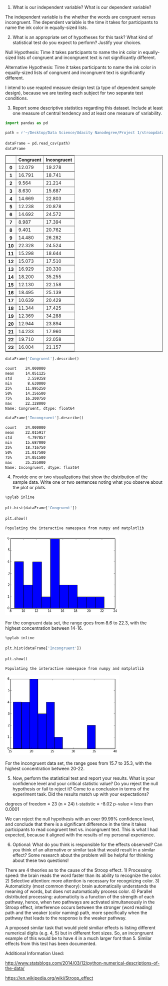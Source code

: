 
1) What is our independent variable? What is our dependent variable?

The independent variable is the whether the words are congruent versus incongruent. The dependent variable is the time it takes for participants to name the ink color in equally-sized lists.

2) What is an appropriate set of hypotheses for this task? What kind of statistical test do you expect to perform? Justify your choices.

Null Hypothesis: Time it takes participants to name the ink color in equally-sized lists of congruent and incongruent text is not significantly different.

Alternative Hypothesis: Time it takes participants to name the ink color in equally-sized lists of congruent and incongruent text is significantly different.

I intend to use reapted measure design test (a type of dependent sample design), because we are testing each subject for two separate test conditions.

3) Report some descriptive statistics regarding this dataset. Include at least one measure of central tendency and at least one measure of variability.


```python
import pandas as pd
```


```python
path = r'~/Desktop/Data Science/Udacity Nanodegree/Project 1/stroopdata.csv'

dataFrame = pd.read_csv(path)
dataFrame
```




<div>
<table border="1" class="dataframe">
  <thead>
    <tr style="text-align: right;">
      <th></th>
      <th>Congruent</th>
      <th>Incongruent</th>
    </tr>
  </thead>
  <tbody>
    <tr>
      <th>0</th>
      <td>12.079</td>
      <td>19.278</td>
    </tr>
    <tr>
      <th>1</th>
      <td>16.791</td>
      <td>18.741</td>
    </tr>
    <tr>
      <th>2</th>
      <td>9.564</td>
      <td>21.214</td>
    </tr>
    <tr>
      <th>3</th>
      <td>8.630</td>
      <td>15.687</td>
    </tr>
    <tr>
      <th>4</th>
      <td>14.669</td>
      <td>22.803</td>
    </tr>
    <tr>
      <th>5</th>
      <td>12.238</td>
      <td>20.878</td>
    </tr>
    <tr>
      <th>6</th>
      <td>14.692</td>
      <td>24.572</td>
    </tr>
    <tr>
      <th>7</th>
      <td>8.987</td>
      <td>17.394</td>
    </tr>
    <tr>
      <th>8</th>
      <td>9.401</td>
      <td>20.762</td>
    </tr>
    <tr>
      <th>9</th>
      <td>14.480</td>
      <td>26.282</td>
    </tr>
    <tr>
      <th>10</th>
      <td>22.328</td>
      <td>24.524</td>
    </tr>
    <tr>
      <th>11</th>
      <td>15.298</td>
      <td>18.644</td>
    </tr>
    <tr>
      <th>12</th>
      <td>15.073</td>
      <td>17.510</td>
    </tr>
    <tr>
      <th>13</th>
      <td>16.929</td>
      <td>20.330</td>
    </tr>
    <tr>
      <th>14</th>
      <td>18.200</td>
      <td>35.255</td>
    </tr>
    <tr>
      <th>15</th>
      <td>12.130</td>
      <td>22.158</td>
    </tr>
    <tr>
      <th>16</th>
      <td>18.495</td>
      <td>25.139</td>
    </tr>
    <tr>
      <th>17</th>
      <td>10.639</td>
      <td>20.429</td>
    </tr>
    <tr>
      <th>18</th>
      <td>11.344</td>
      <td>17.425</td>
    </tr>
    <tr>
      <th>19</th>
      <td>12.369</td>
      <td>34.288</td>
    </tr>
    <tr>
      <th>20</th>
      <td>12.944</td>
      <td>23.894</td>
    </tr>
    <tr>
      <th>21</th>
      <td>14.233</td>
      <td>17.960</td>
    </tr>
    <tr>
      <th>22</th>
      <td>19.710</td>
      <td>22.058</td>
    </tr>
    <tr>
      <th>23</th>
      <td>16.004</td>
      <td>21.157</td>
    </tr>
  </tbody>
</table>
</div>




```python
dataFrame['Congruent'].describe()
```




    count    24.000000
    mean     14.051125
    std       3.559358
    min       8.630000
    25%      11.895250
    50%      14.356500
    75%      16.200750
    max      22.328000
    Name: Congruent, dtype: float64




```python
dataFrame['Incongruent'].describe()
```




    count    24.000000
    mean     22.015917
    std       4.797057
    min      15.687000
    25%      18.716750
    50%      21.017500
    75%      24.051500
    max      35.255000
    Name: Incongruent, dtype: float64



4) Provide one or two visualizations that show the distribution of the sample data. Write one or two sentences noting what you observe about the plot or plots.


```python
%pylab inline

plt.hist(dataFrame['Congruent'])

plt.show()
```

    Populating the interactive namespace from numpy and matplotlib



![png](output_10_1.png)


For the congruent data set, the range goes from 8.6 to 22.3, with the highest concentration between 14-16.


```python
%pylab inline

plt.hist(dataFrame['Incongruent'])

plt.show()
```

    Populating the interactive namespace from numpy and matplotlib



![png](output_12_1.png)


For the incongruent data set, the range goes from 15.7 to 35.3, with the highest concentration between 20-22. 

5) Now, perform the statistical test and report your results. What is your confidence level and your critical statistic value? Do you reject the null hypothesis or fail to reject it? Come to a conclusion in terms of the experiment task. Did the results match up with your expectations?

degrees of freedom = 23 (n = 24)
t-statistic = -8.02
p-value = less than 0.0001

We can reject the null hypothesis with an over 99.99% confidence level, and conclude that there is a significant difference in the time it takes participants to read congruent text vs. incongruent text. This is what I had expected, because it aligned with the results of my personal experience.

6) Optional: What do you think is responsible for the effects observed? Can you think of an alternative or similar task that would result in a similar effect? Some research about the problem will be helpful for thinking about these two questions!

There are 4 theories as to the cause of the Stroop effect. 1) Processing speed: the brain reads the word faster than its ability to recognize the color. 2) Selective attention: more attention is necessary for recognizing color. 3) Automaticity (most common theory): brain automatically understands the meaning of words, but does not automatically process color. 4) Parallel distributed processing: automaticity is a function of the strength of each pathway, hence, when two pathways are activated simultaneously in the Stroop effect, interference occurs between the stronger (word reading) path and the weaker (color naming) path, more specifically when the pathway that leads to the response is the weaker pathway.

A proposed similar task that would yield similiar effects is listing different numerical digits (e.g. 4, 5) but in different font sizes. So, an incongruent example of this would be to have 4 in a much larger font than 5. Similar effects from this test has been documented.

Additional Information Used:

http://www.statsblogs.com/2014/03/12/python-numerical-descriptions-of-the-data/

https://en.wikipedia.org/wiki/Stroop_effect

